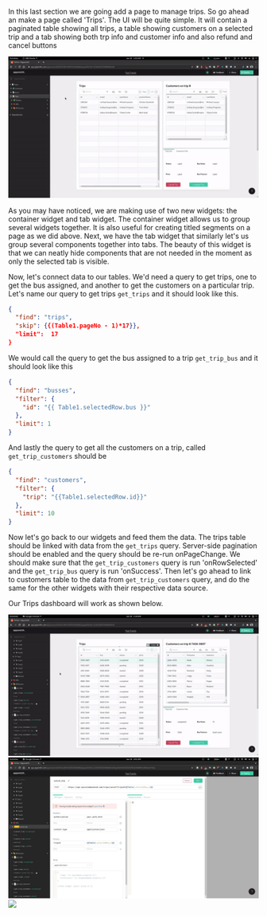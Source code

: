 In this last section we are going add a page to manage trips. So go ahead an make a page called 'Trips'. The UI will be quite simple. It will contain a paginated table showing all trips, a table showing customers on a selected trip and a tab showing both trp info and customer info and also refund and cancel buttons

![ui layout of the trips dashboard page](images/trip_dashboard_ui_layout.gif)

As you may have noticed, we are making use of two new widgets: the container widget and tab widget. The container widget allows us to group several widgets together. It is also useful for creating titled segments on a page as we did above. Next, we have the tab widget that similarly let's us group several components together into tabs. The beauty of this widget is that we can neatly hide components that are not needed in the moment as only the selected tab is visible.

Now, let's connect data to our tables. We'd need a query to get trips, one to get the bus assigned, and another to get the customers on a particular trip. Let's name our query to get trips `get_trips` and it should look like this.

```json
{
  "find": "trips",
  "skip": {{(Table1.pageNo - 1)*17}},
  "limit":  17
}
```

We would call the query to get the bus assigned to a trip `get_trip_bus` and it should look like this

```json
{
  "find": "busses",
  "filter": {
    "id": "{{ Table1.selectedRow.bus }}"
  },
  "limit": 1
}
```

And lastly the query to get all the customers on a trip, called `get_trip_customers` should be

```json
{
  "find": "customers",
  "filter": {
    "trip": "{{Table1.selectedRow.id}}"
  },
  "limit": 10
}
```
Now let's go back to our widgets and feed them the data. The trips table should be linked with data from the `get_trips` query. Server-side pagination should be enabled and the query should be re-run onPageChange. We should make sure that the `get_trip_customers` query is run 'onRowSelected' and the `get_trip_bus` query is run 'onSuccess'. Then let's go ahead to link to customers table to the data from `get_trip_customers` query, and do the same for the other widgets with their respective data source.

Our Trips dashboard will work as shown below.

![](images/trips_dashboard_with_data.gif)
![](images/cancel_trip_api.jpg)
![](images/using_cancel_trip_api.gif)